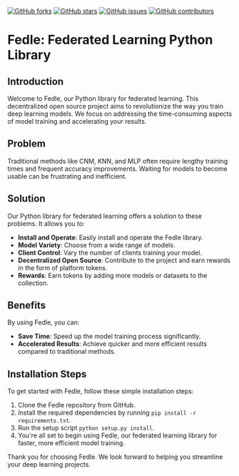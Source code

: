 [![GitHub forks](https://img.shields.io/github/forks/VasuK111/fedle.svg?style=social)](https://github.com/VasuK111/fedle/network)
[![GitHub stars](https://img.shields.io/github/stars/VasuK111/fedle.svg?style=social)](https://github.com/VasuK111/fedle/stargazers)
[![GitHub issues](https://img.shields.io/github/issues/VasuK111/fedle.svg)](https://github.com/VasuK111/fedle/issues)
[![GitHub contributors](https://img.shields.io/github/contributors/VasuK111/fedle.svg)](https://github.com/VasuK111/fedle/graphs/contributors)




# Fedle: Federated Learning Python Library

## Introduction
Welcome to Fedle, our Python library for federated learning. This decentralized open source project aims to revolutionize the way you train deep learning models. We focus on addressing the time-consuming aspects of model training and accelerating your results.

## Problem
Traditional methods like CNM, KNN, and MLP often require lengthy training times and frequent accuracy improvements. Waiting for models to become usable can be frustrating and inefficient.

## Solution
Our Python library for federated learning offers a solution to these problems. It allows you to:
- **Install and Operate**: Easily install and operate the Fedle library.
- **Model Variety**: Choose from a wide range of models.
- **Client Control**: Vary the number of clients training your model.
- **Decentralized Open Source**: Contribute to the project and earn rewards in the form of platform tokens.
- **Rewards**: Earn tokens by adding more models or datasets to the collection.

## Benefits
By using Fedle, you can:
- **Save Time**: Speed up the model training process significantly.
- **Accelerated Results**: Achieve quicker and more efficient results compared to traditional methods.

## Installation Steps
To get started with Fedle, follow these simple installation steps:

1. Clone the Fedle repository from GitHub.
2. Install the required dependencies by running `pip install -r requirements.txt`.
3. Run the setup script `python setup.py install`.
4. You're all set to begin using Fedle, our federated learning library for faster, more efficient model training.

Thank you for choosing Fedle. We look forward to helping you streamline your deep learning projects.
